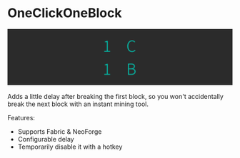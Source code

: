 # OneClickOneBlock

![](icons/1024x256.png)

Adds a little delay after breaking the first block, so you won't accidentally break the next block with an instant mining tool.

Features:

- Supports Fabric & NeoForge
- Configurable delay
- Temporarily disable it with a hotkey

<!-- Add a gif here that compares behavior with/without this mod -->
